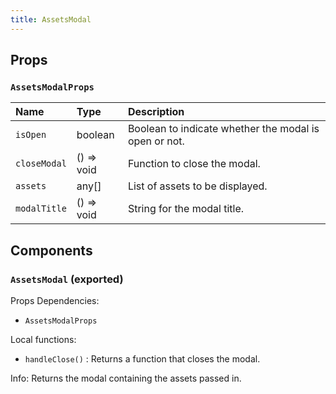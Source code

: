 ```yaml
---
title: AssetsModal
---
```


## Props

### `AssetsModalProps`

| Name | Type | Description                                                          |
| :--- | :--- | :------------------------------------------------------------------- |
| `isOpen` | boolean | Boolean to indicate whether the modal is open or not.
| `closeModal` | () => void | Function to close the modal.
| `assets` | any[] | List of assets to be displayed.
| `modalTitle` | () => void | String for the modal title.

## Components

### `AssetsModal` (exported)

Props Dependencies:
- `AssetsModalProps`

Local functions:
- `handleClose()` : Returns a function that closes the modal.

Info: Returns the modal containing the assets passed in.